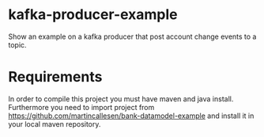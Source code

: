 # kafka-producer-example
Show an example on a kafka producer that post account change events to a topic.

# Requirements
In order to compile this project you must have maven and java install. Furthermore you need to import project from https://github.com/martincallesen/bank-datamodel-example and install it in your local
maven repository.
